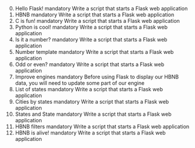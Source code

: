 0. Hello Flask!
mandatory
Write a script that starts a Flask web application
1. HBNB
mandatory
Write a script that starts a Flask web application
2. C is fun!
mandatory
Write a script that starts a Flask web application
3. Python is cool!
mandatory
Write a script that starts a Flask web application
4. Is it a number?
mandatory
Write a script that starts a Flask web application
5. Number template
mandatory
Write a script that starts a Flask web application
6. Odd or even?
mandatory
Write a script that starts a Flask web application
7. Improve engines
mandatory
Before using Flask to display our HBNB data, you will need to update some part of our engine
8. List of states
mandatory
Write a script that starts a Flask web application
9. Cities by states
mandatory
Write a script that starts a Flask web application
10. States and State
mandatory
Write a script that starts a Flask web application
11. HBNB filters
mandatory
Write a script that starts a Flask web application
12. HBNB is alive!
mandatory
Write a script that starts a Flask web application
